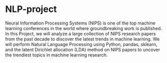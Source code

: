 # NLP-project
Neural Information Processing Systems (NIPS) is one of the top machine learning conferences in the world where 
groundbreaking work is published. In this Project, we will analyze a large collection of NIPS research papers 
from the past decade to discover the latest trends in machine learning. We will perform Natural Language Processing 
using Python, pandas, sklearn, and the latent Dirichlet allocation (LDA) method on NIPS papers to uncover the trendiest 
topics in machine learning research.
